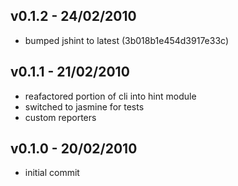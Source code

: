 ## v0.1.2 - 24/02/2010

* bumped jshint to latest (3b018b1e454d3917e33c)

## v0.1.1 - 21/02/2010

* reafactored portion of cli into hint module
* switched to jasmine for tests
* custom reporters

## v0.1.0 - 20/02/2010

* initial commit
